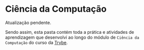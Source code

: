 # Ciência da Computação #

Atualização pendente.

Sendo assim, esta pasta contém toda a prática e atividades de aprendizagem que desenvolvi ao longo do módulo de `Ciência da Computação` do curso da [Trybe](https://www.betrybe.com/).
